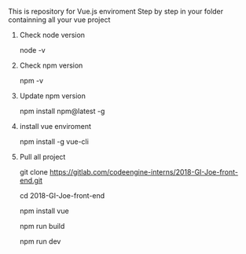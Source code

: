 This is repository for Vue.js enviroment
Step by step in your folder containning all your vue project

1. Check node version

    node -v

2. Check npm version

    npm -v

3.  Update npm version

    npm install npm@latest -g

4. install vue enviroment

    npm install -g vue-cli

5. Pull all project
   
   git clone https://gitlab.com/codeengine-interns/2018-GI-Joe-front-end.git

   cd 2018-GI-Joe-front-end

   npm install vue

   npm run build
   
   npm run dev

